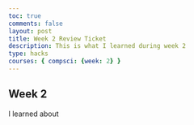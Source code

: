 ```yaml
---
toc: true
comments: false
layout: post
title: Week 2 Review Ticket
description: This is what I learned during week 2
type: hacks
courses: { compsci: {week: 2} }
---
```


## Week 2

I learned about 